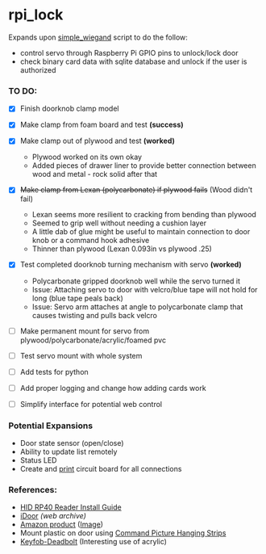 # rpi_lock
Expands upon [simple_wiegand](http://github.com/chdsbd/simple_wiegand) script to do the follow:
- control servo through Raspberry Pi GPIO pins to unlock/lock door
- check binary card data with sqlite database and unlock if the user is authorized


### TO DO:
- [x] Finish doorknob clamp model
- [x] Make clamp from foam board and test **(success)**
- [x] Make clamp out of plywood and test **(worked)**
    - Plywood worked on its own okay
    - Added pieces of drawer liner to provide better connection between wood and metal - rock solid after that
- [x] ~~Make clamp from Lexan (polycarbonate) if plywood fails~~ (Wood didn't fail)
    - Lexan seems more resilient to cracking from bending than plywood
    - Seemed to grip well without needing a cushion layer
    - A little dab of glue might be useful to maintain connection to door knob or a command hook adhesive
    - Thinner than plywood (Lexan 0.093in vs plywood .25)
- [x] Test completed doorknob turning mechanism with servo **(worked)**
    - Polycarbonate gripped doorknob well while the servo turned it
    - Issue: Attaching servo to door with velcro/blue tape will not hold for long (blue tape peals back)
    - Issue: Servo arm attaches at angle to polycarbonate clamp that causes twisting and pulls back velcro
- [ ] Make permanent mount for servo from plywood/polycarbonate/acrylic/foamed pvc
- [ ] Test servo mount with whole system
- [ ] Add tests for python
- [ ] Add proper logging and change how adding cards work
- [ ] Simplify interface for potential web control


### Potential Expansions
- Door state sensor (open/close)
- Ability to update list remotely
- Status LED
- Create and [print](https://oshpark.com/pricing) circuit board for all connections

### References:
- [HID RP40 Reader Install Guide](http://www.hidglobal.com/sites/hidglobal.com/files/resource_files/iclass_c_ins_mu_0.pdf)
- [iDoor](https://web.archive.org/web/20150619213423/http://varenhor.st/2009/07/idoor-iphone-controlled-hydraulic-door/) *(web archive)*
- [Amazon product](http://www.amazon.com/Ableware-Door-Knob-Extender-Package/dp/B000PGRKZW?&tag=rnwap-20) ([Image](https://web.archive.org/web/20150720011155/http://ecx.images-amazon.com/images/I/81m3A8GL0cL._SL1500_.jpg))
- Mount plastic on door using [Command Picture Hanging Strips](http://www.amazon.com/Command-Picture-Hanging-4-Small-8-Medium/dp/B000OF6X48?&tag=rnwap-20)
- [Keyfob-Deadbolt](http://www.instructables.com/id/Keyfob-Deadbolt/?ALLSTEPS) (Interesting use of acrylic)
